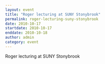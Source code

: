 ```yaml
---
layout: event
title: "Roger lecturing at SUNY Stonybrook"
permalink: roger-lecturing-suny-stonybrook
date: 2010-10-17
startdate: 2010-10-17
enddate: 2010-10-18
author: admin
category: event
---
```


Roger lecturing at SUNY Stonybrook


